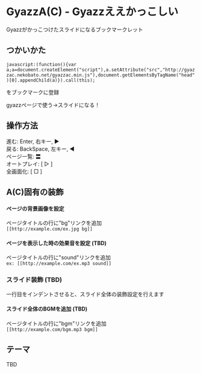 GyazzA(C) - Gyazzええかっこしい
=========================

Gyazzがかっこつけたスライドになるブックマークレット

## つかいかた

`
javascript:(function(){var a;a=document.createElement("script"),a.setAttribute("src","http://gyazzac.nekobato.net/gyazzac.min.js"),document.getElementsByTagName("head")[0].appendChild(a)}).call(this);
`

をブックマークに登録

gyazzページで使う→スライドになる！

## 操作方法

進む: Enter, 右キー, ▶  
戻る: BackSpace, 左キー, ◀  
ページ一覧: 〓  
オートプレイ: [ ▷ ]  
全画面化: [ □ ]

##  A(C)固有の装飾

#### ページの背景画像を設定
ページタイトルの行に"bg"リンクを追加  
`
[[http://example.com/ex.jpg bg]]
`
#### ページを表示した時の効果音を設定 (TBD)
ページタイトルの行に"sound"リンクを追加  
`
ex: [[http://example.com/ex.mp3 sound]]
`
### スライド装飾 (TBD)
一行目をインデントさせると、スライド全体の装飾設定を行えます

#### スライド全体のBGMを追加 (TBD)
ページタイトルの行に"bgm"リンクを追加  
`
[[http://example.com/bgm.mp3 bgm]]
`
## テーマ

TBD

